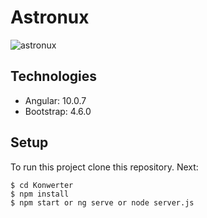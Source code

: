 # Astronux

![astronux](https://user-images.githubusercontent.com/32830976/110782319-4709d080-8267-11eb-82ea-3183a6fa1806.gif)

## Technologies
* Angular: 10.0.7 
* Bootstrap: 4.6.0

## Setup 
To run this project clone this repository. Next:

```
$ cd Konwerter
$ npm install
$ npm start or ng serve or node server.js
```
